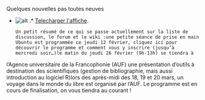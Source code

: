 
 Quelques nouvelles pas toutes neuves
* ![alt](https://raw.github.com/Dakarlug/site-datas/master/datas/image "") .*  [Telecharger l'affiche](https://raw.github.com/Dakarlug/site-datas/master/datas/pdf "").
    
      Un petit résumé de ce qui se passe actuellement sur la liste de discussion, le forum et le wiki :une petite séance de prise en main Ubuntu est programmée ce jeudi 12 février, cliquez ici pour découvrir le programme et comment vous y inscrire (jusqu’à mercredi soir…)le matin du jeudi 26 février (9h-13h) se tiendra à
l’Agence universitaire de la Francophonie (AUF) une présentation
d’outils à destination des scientifiques (gestion de bibliographie,
mais aussi introduction au logiciel R)lors des après-midi des 18, 19 et 20 mars, un
voyage dans le monde du libre est organisé par l’AUF. Le programme est
en cours de finalisation, on vous tiendra au courant !
    
    
    



    



    



    



    



    



 
    
     